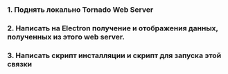 ### 1. Поднять локально Tornado Web Server
### 2. Написать на Electron получение и отображения данных, полученных из этого web server.
### 3. Написать скрипт инсталляции и скрипт для запуска этой связки
